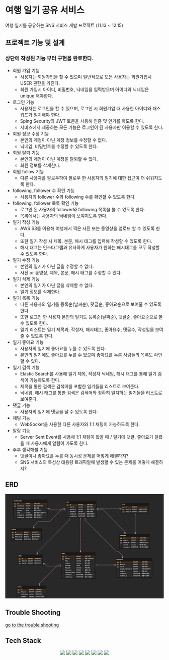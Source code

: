 # 여행 일기 공유 서비스

여행 일기를 공유하는 SNS 서비스 개발 프로젝트 (11.13 ~ 12.15)

## 프로젝트 기능 및 설계

### 상단에 작성된 기능 부터 구현을 완료한다.

- 회원 가입 기능
  - 사용자는 회원가입을 할 수 있으며 일반적으로 모든 사용자는 회원가입시 USER 권한을 가진다.
  - 회원 가입시 아이디, 비밀번호, 닉네임을 입력받으며 아이디와 닉네임은 unique 해야한다.
- 로그인 기능
  - 사용자는 로그인을 할 수 있으며, 로그인 시 회원가입 때 사용한 아이디와 패스워드가 일치해야 한다.
  - Sping Security와 JWT 토큰을 사용해 인증 및 인가를 하도록 한다.
  - 서비스에서 제공하는 모든 기능은 로그인이 된 사용자만 이용할 수 있도록 한다.
- 회원 정보 수정 기능
  - 본인의 계정이 아닌 계정 정보를 수정할 수 없다.
  - 닉네임, 비밀번호를 수정할 수 있도록 한다.
- 회원 탈퇴 기능
  - 본인의 계정이 아닌 계정을 탈퇴할 수 없다.
  - 회원 정보를 삭제한다.
- 회원 follow 기능
  - 다른 사용자를 팔로우하여 팔로우 한 사용자의 일기에 대한 접근이 더 쉬워지도록 한다.
- following, follower 수 확인 기능
  - 사용자의 follower 수와 following 수를 확인할 수 있도록 한다.
- following, follower 목록 확인 기능
  - 로그인 된 사용자의 follower와 following 목록을 볼 수 있도록 한다.
  - 목록에서는 사용자의 닉네임이 보여지도록 한다.
- 일기 작성 기능
  - AWS S3를 이용해 여행에서 찍은 사진 또는 동영상을 업로드 할 수 있도록 한다.
  - 또한 일기 작성 시 제목, 본문, 해시 태그를 입력해 작성할 수 있도록 한다.
  - 해시 태그는 인스타그램과 유사하게 사용자가 원하는 해시태그를 모두 작성할 수 있도록 한다.
- 일기 수정 기능
  - 본인의 일기가 아닌 글을 수정할 수 없다.
  - 사진 or 동영상, 제목, 본문, 해시 태그를 수정할 수 있다.
- 일기 삭제 기능
  - 본인의 일기가 아닌 글을 삭제할 수 없다.
  - 일기 정보를 삭제한다.
- 일기 목록 기능
  - 다른 사용자의 일기를 등록순(날짜순), 댓글순, 좋아요순으로 보여줄 수 있도록 한다.
  - 또한 로그인 한 사용자 본인의 일기도 등록순(날짜순), 댓글순, 좋아요순으로 볼 수 있도록 한다.
  - 일기 리스트는 일기 제목과, 작성자, 해시태그, 좋아요수, 댓글수, 작성일을 보여줄 수 있도록 한다.
- 일기 좋아요 기능
  - 사용자의 일기에 좋아요를 누를 수 있도록 한다.
  - 본인의 일기에도 좋아요를 누를 수 있으며 좋아요를 누른 사람들의 목록도 확인할 수 있다.
- 일기 검색 기능
  - Elastic Search를 사용해 일기 제목, 작성자 닉네임, 해시 태그를 통해 일기 검색이 가능하도록 한다.
  - 제목을 통한 검색은 검색어를 포함한 일기들을 리스트로 보여준다.
  - 닉네임, 해시 태그를 통한 검색은 검색어와 정확히 일치하는 일기들을 리스트로 보여준다.
- 댓글 기능
  - 사용자의 일기에 댓글을 달 수 있도록 한다.
- 채팅 기능
  - WebSocket을 사용한 다른 사용자와 1:1 채팅이 가능하도록 한다.
- 알람 기능
  - Server Sent Event를 사용해 1:1 채팅이 왔을 때 / 일기에 댓글, 좋아요가 달렸을 때 사용자에게 알람이 가도록 한다.
- 추후 생각해볼 기능
  - 댓글이나 좋아요를 누를 때 동시성 문제를 어떻게 해결하지?
  - SNS 서비스의 특성상 대용량 트래픽일때 발생할 수 있는 문제를 어떻게 해결하지?
## ERD
![ER Diagram](./doc/img/erd.png)

## Trouble Shooting
[go to the trouble shooting](./doc/TROUBLE_SHOOTING.md)

## Tech Stack
<div style="text-align: center">
  <img src="https://img.shields.io/badge/Java-007396?style=for-the-badge&logo=java&logoColor=white"/> 
  <img src="https://img.shields.io/badge/Spring Boot-6db33f?style=for-the-badge&logo=spring boot&logoColor=white"/>
  <img src="https://img.shields.io/badge/mysql-4479a1?style=for-the-badge&logo=mysql&logoColor=white"/>
  <img src="https://img.shields.io/badge/git-F05032?style=for-the-badge&logo=git&logoColor=white"/>
  <img src="https://img.shields.io/badge/springsecurity-6DB33F?style=for-the-badge&logo=springsecurity&logoColor=white"/>
  <img src="https://img.shields.io/badge/jwt-000000?style=for-the-badge&logo=jsonwebtokens&logoColor=white"/>
  <img src="https://img.shields.io/badge/amazon s3-569A31?style=for-the-badge&logo=amazons3&logoColor=white"/>
  <img src="https://img.shields.io/badge/elastic search-005571?style=for-the-badge&logo=elasticsearch&logoColor=white"/>
</div>